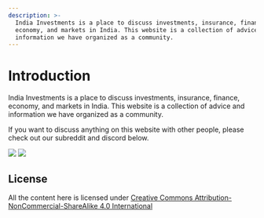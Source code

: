 ```yaml
---
description: >-
  India Investments is a place to discuss investments, insurance, finance,
  economy, and markets in India. This website is a collection of advice and
  information we have organized as a community.
---
```


# Introduction

India Investments is a place to discuss investments, insurance, finance, economy, and markets in India. This website is a collection of advice and information we have organized as a community.

If you want to discuss anything on this website with other people, please check out our subreddit and discord below.

[![](https://img.shields.io/reddit/subreddit-subscribers/indiainvestments?style=social)](https://reddit.com/r/indiainvestments) [![](https://img.shields.io/discord/546638391127572500)](https://discord.gg/hqBNg4u)

## License

All the content here is licensed under [Creative Commons Attribution-NonCommercial-ShareAlike 4.0 International](https://creativecommons.org/licenses/by/4.0/)


